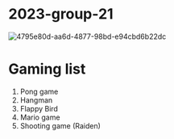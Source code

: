 # 2023-group-21

![4795e80d-aa6d-4877-98bd-e94cbd6b22dc](https://user-images.githubusercontent.com/98585910/216386547-6db125e5-ad1d-4ecb-8519-f05d4a7d57d1.JPG)




# Gaming list 
1. Pong game
2. Hangman
3. Flappy Bird 
4. Mario game
5. Shooting game (Raiden)
